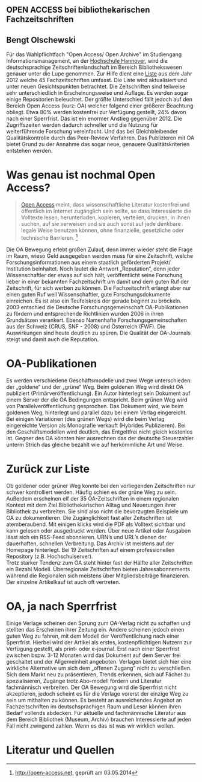 ## OPEN ACCESS bei bibliothekarischen Fachzeitschriften
## Bengt Olschewski 

Für das Wahlpflichtfach "Open Access/ Open Archive" im Studiengang Informationsmanagement, an der [Hochschule Hannover](http://www.hs-hannover.de), wird die deutschsprachige Zeitschriftenlandschaft im Bereich Bibliothekswesen genauer unter die Lupe genommen. Zur Hilfe dient eine [Liste](https://docs.google.com/spreadsheet/ccc?key=0Aro_DAmC_PbndFItMmpFUjVYUnljTk5FZHYzQW5yOWc#gid=0) aus dem Jahr 2012 welche 45 Fachzeitschriften umfasst. Die Liste wird aktualisiert und unter neuen Gesichtspunkten betrachtet. 
Die Zeitschriften sind teilweise sehr unterschiedlich in Erscheinungsweise und Auflage. Es werden sogar einige Repositorien beleuchtet. Der größte Unterschied fällt jedoch auf den Bereich Open Access (kurz: OA) welcher folgend einer größerer Beachtung obliegt. Etwa 80% werden kostenfrei zur Verfügung gestellt, 24% davon nach einer Sperrfrist. Das ist ein enormer Anstieg gegenüber 2012. Die Zugriffszeiten werden dadurch schneller und die Nutzung für weiterführende Forschung vereinfacht. Und das bei Gleichbleibender Qualitätskontrolle durch das Peer-Review Verfahren.  Das Publizieren mit OA bietet Grund zu der Annahme das sogar neue, genauere Qualitätskriterien entstehen werden. 

# Was genau ist nochmal Open Access?

>  [Open Access](http://open-access.net/de/allgemeines/was_bedeutet_open_access/) meint, dass wissenschaftliche Literatur kostenfrei und öffentlich im Internet zugänglich sein sollte, so dass Interessierte die Volltexte lesen, herunterladen, kopieren, verteilen, drucken, in ihnen suchen, auf sie verweisen und sie auch sonst auf jede denkbare legale Weise benutzen können, ohne finanzielle, gesetzliche oder technische Barrieren. [^1]

Die OA Bewegung erlebt großen Zulauf, denn immer wieder steht die Frage im Raum, wieso Geld ausgegeben werden muss für eine Zeitschrift, welche Forschungsinformationen aus einem staatlich geförderten Projekt/ Institution beinhaltet. Noch lautet die Antwort „Reputation“, denn jeder Wissenschaftler der etwas auf sich hält, veröffentlicht seine Forschung lieber in einer bekannten Fachzeitschrift um damit und dem guten Ruf der Zeitschrift, für sich werben zu können. Die Fachzeitschrift erlangt aber nur einen guten Ruf weil Wissenschaftler, gute Forschungsdokumente einreichen. Es ist also ein Teufelskreis der gerade beginnt zu bröckeln.
2003 entschied die Deutsche Forschungsgemeinschaft OA-Publikationen zu fördern und entsprechende Richtlinien wurden 2006 in ihren Grundsätzen verankert. Ebenso Namenhafte Forschungsgemeinschaften aus der Schweiz (CRUS, SNF - 2008) und Österreich (FWF). Die Auswirkungen sind heute deutlich zu spüren. 
Die Qualität der OA-Journals steigt und damit auch die Reputation. 

# OA-Publikationen

Es werden verschiedene Geschäftsmodelle und zwei Wege unterschieden: der „goldene“ und der „grüne“ Weg. Beim goldenen Weg wird direkt OA publiziert (Primärveröffentlichung). Ein Autor hinterlegt sein Dokument auf einem Server der die OA Bedingungen entspricht. Beim grünen Weg wird von Parallelveröffentlichung gesprochen. Das Dokument wird, wie beim goldenen Weg, hinterlegt und parallel dazu bei einem Verlag eingereicht. Bei einigen Variationen (des grünen Wegs) wird die beim Verlag eingereichte Version als Monografie verkauft (Hybrides Publizieren).  Bei den Geschäftsmodellen wird deutlich, das Entgeltfrei nicht gleich kostenlos ist. Gegner des OA könnten hier ausrechnen das der deutsche Steuerzahler unterm Strich das gleiche bezahlt wie auf herkömmliche Art und Weise.  

# Zurück zur Liste

Ob goldener oder grüner Weg konnte bei den vorliegenden Zeitschriften nur schwer kontrolliert werden. Häufig schien es der grüne Weg zu sein. Außerdem erscheinen elf der 35 OA-Zeitschriften in einem regionalen Kontext mit dem Ziel Bibliothekarischen Alltag und Neuerungen ihrer Bibliothek zu verbreiten. Sie sind also nicht die bevorzugten Beispiele um OA zu dokumentieren. Die Zugänglichkeit fast aller Zeitschriften ist atemberaubend. Mit einigen klicks wird die PDF als Volltext sichtbar und kann gelesen oder ausgedruckt werden. Über neue Artikel oder Ausgaben lässt sich ein RSS-Feed abonnieren. URN’s und URL’s dienen der dauerhaften, schnellen Verbreitung. Das Archiv ist meistens auf der Homepage hinterlegt. Bei 19 Zeitschriften auf einem professionellen Repository (z.B. Hochschulserver).   
Trotz starker Tendenz zum OA steht hinter fast der Hälfte aller Zeitschriften ein Bezahl Modell. Überregionale Zeitschriften bieten Jahresabonnements während die Regionalen sich meistens über Mitgliedsbeiträge finanzieren. Der einzelne Artikelkauf ist auch oft vertreten. 

# OA, ja nach Sperrfrist

Einige Verlage scheinen den Sprung zum OA-Verlag nicht zu schaffen und stellten das Erscheinen ihrer Zeitung ein. Andere scheinen jedoch einen guten Weg zu fahren, mit dem Modell der Veröffentlichung nach einer Sperrfrist. Hierbei wird der Artikel als erstes, kostenpflichtigen Nutzern zur Verfügung gestellt, als print- oder e-journal. Erst nach einer Sperrfrist zwischen bspw. 3-12 Monaten wird das Dokument auf dem Server frei geschaltet und der Allgemeinheit angeboten. Verlagen bietet sich hier eine wirkliche Alternative um sich dem „offenen Zugang“ nicht zu verschließen. Sich dem Markt neu zu präsentieren, Trends erkennen, sich auf Fächer zu spezialisieren, Zugänge trotz Abo-modell fördern und Literatur fachmännisch verbreiten. Der OA Bewegung wird die Sperrfrist nicht akzeptieren, jedoch scheint es  für die Verlage vorerst der einzige Weg zu sein um mithalten zu können.
Es besteht an ausreichendes Angebot an Fachzeitschriften im deutschsprachigen Raum und Leser können ihren Bedarf vollends abdecken. Für aktuelle und fachmännische Literatur aus dem Bereich Bibliothek (Museum, Archiv) brauchen Interessierte auf jeden Fall nicht zwingend zahlen. Wenn es das ist was wir wirklich wollen.

[^1]: http://open-access.net, geprüft am 03.05.2014

# Literatur und Quellen
